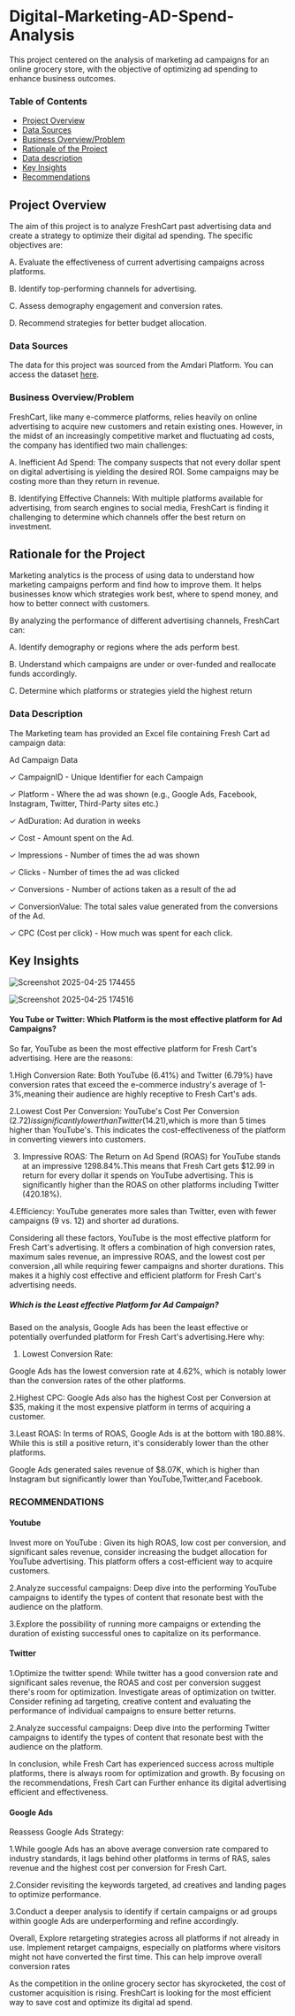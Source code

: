# Digital-Marketing-AD-Spend-Analysis 
This project centered on the analysis of marketing ad campaigns for an online grocery store, with the objective of optimizing ad spending to enhance business outcomes. 

### Table of Contents
- [Project Overview](#project-overview)
- [Data Sources](#data-sources)
- [Business Overview/Problem](#business-overview/problem)
- [Rationale of the Project](#rationale-of-the-project)
- [Data description](#data-description)
- [Key Insights](#key-insights)
- [Recommendations](#reccommendations)

 ## Project Overview

The aim of this project is to analyze FreshCart past advertising data and create a strategy to optimize their digital ad spending. The specific objectives are:

A. Evaluate the effectiveness of current advertising campaigns across platforms.

B. Identify top-performing channels for advertising.

C. Assess demography engagement and conversion rates.

D. Recommend strategies for better budget allocation.

 ### Data Sources

The data for this project was sourced from the Amdari Platform. You can access the dataset [here](https://docs.google.com/spreadsheets/d/19Cu7JGfAgNeQuMSiUpwR--8IS7ibn3TN/edit?gid=475311950#gid=475311950).

### Business Overview/Problem
FreshCart, like many e-commerce platforms, relies heavily on online advertising to acquire new customers and retain existing ones. However, in the midst of an increasingly competitive market and fluctuating ad costs, the company has identified two main challenges:

A. Inefficient Ad Spend: The company suspects that not every dollar spent on digital advertising is yielding the desired ROI. Some campaigns may be costing more than they return in revenue.

B. Identifying Effective Channels: With multiple platforms available for advertising, from search engines to social media, FreshCart is finding it challenging to determine which channels offer the best return on investment.

## Rationale for the Project

Marketing analytics is the process of using data to understand how marketing campaigns perform and find how to improve them. It helps businesses know which strategies work best, where to spend money, and how to better connect with customers.

By analyzing the performance of different advertising channels, FreshCart can:

A. Identify demography or regions where the ads perform best.

B. Understand which campaigns are under or over-funded and reallocate funds accordingly.

C. Determine which platforms or strategies yield the highest return

 ### Data Description
The Marketing team has provided an Excel file containing Fresh Cart ad campaign data: 

 

Ad Campaign Data

✓ CampaignID - Unique Identifier for each Campaign


✓ Platform - Where the ad was shown (e.g., Google Ads, Facebook, Instagram, Twitter, Third-Party sites etc.)

✓ AdDuration: Ad duration in weeks

✓ Cost - Amount spent on the Ad.

✓ Impressions - Number of times the ad was shown

✓ Clicks - Number of times the ad was clicked

✓ Conversions - Number of actions taken as a result of the ad

✓ ConversionValue: The total sales value generated from the conversions of the Ad.

✓ CPC (Cost per click) - How much was spent for each click.

 ## Key Insights
 ![Screenshot 2025-04-25 174455](https://github.com/user-attachments/assets/95b710bd-0829-4e1f-a945-60f55f031324)

 ![Screenshot 2025-04-25 174516](https://github.com/user-attachments/assets/69ea05f2-4cce-4bdd-8016-01d0d83c07a3)

#### You Tube or Twitter: Which Platform is the most effective platform for Ad Campaigns?

 So far, YouTube as been the most effective platform for Fresh Cart's advertising. Here are the reasons:

1.High Conversion Rate: Both YouTube (6.41%) and Twitter (6.79%) have conversion rates that exceed the e-commerce industry's average of 1-3%,meaning their audience are highly receptive to Fresh Cart's ads.

2.Lowest Cost Per Conversion: YouTube's Cost Per Conversion ($2.72) is significantly lower than Twitter($14.21),which is more than 5 times higher than YouTube's. This indicates the cost-effectiveness of the platform in converting viewers into customers.

3. Impressive ROAS: The Return on Ad Spend (ROAS) for YouTube stands at an impressive 1298.84%.This means that Fresh Cart gets $12.99 in return for every dollar it spends on YouTube advertising. This is significantly higher than the ROAS on other platforms including Twitter (420.18%).

4.Efficiency: YouTube generates more sales than Twitter, even with fewer campaigns (9 vs. 12) and shorter ad durations.

Considering all these factors, YouTube is the most effective platform for Fresh Cart's advertising. It offers a combination of high conversion rates, maximum sales revenue, an impressive ROAS, and the lowest cost per conversion ,all while requiring fewer campaigns and shorter durations. This makes it a highly cost effective and efficient platform for Fresh Cart's advertising needs.

##### Which is the Least effective Platform for Ad Campaign?

Based on the analysis, Google Ads has been the least effective or potentially overfunded platform for Fresh Cart's advertising.Here why:

1. Lowest Conversion Rate:

Google Ads has the lowest conversion rate at 4.62%, which is notably lower than the conversion rates of the other platforms.

2.Highest CPC: Google Ads also has the highest Cost per Conversion at $35, making it the most expensive platform in terms of acquiring a customer.

3.Least ROAS: In terms of ROAS, Google Ads is at the bottom with 180.88%. While this is still a positive return, it's considerably lower than the other platforms.

Google Ads generated sales revenue of $8.07K, which is higher than Instagram but significantly lower than YouTube,Twitter,and Facebook.


### RECOMMENDATIONS

#### Youtube

Invest more on YouTube : Given its high ROAS, low cost per conversion, and significant sales revenue, consider increasing the budget allocation for YouTube  advertising. This platform offers a cost-efficient way to acquire customers.

2.Analyze successful campaigns: Deep dive into the performing YouTube campaigns to identify the types of content that resonate best with the audience on the platform.

3.Explore the possibility of running more campaigns or extending the duration of existing successful ones to capitalize on its performance.

#### Twitter

1.Optimize the twitter spend: While twitter has a good conversion rate and significant sales revenue, the ROAS and cost per conversion suggest there's room for optimization. Investigate areas of optimization on twitter. Consider refining ad targeting, creative content and evaluating the performance of individual campaigns to ensure better returns.

2.Analyze successful campaigns: Deep dive into the performing Twitter campaigns to identify the types of content that resonate best with the audience on the platform.

In conclusion, while Fresh Cart has experienced success across multiple platforms, there is always room for optimization and growth. By focusing on the recommendations, Fresh Cart can Further enhance its digital advertising efficient and effectiveness.

#### Google Ads
Reassess Google Ads Strategy:

1.While google Ads has an above average conversion rate compared to industry standards, it lags behind other platforms in terms of RAS, sales revenue and the highest cost per conversion for Fresh Cart.

2.Consider revisiting the keywords targeted, ad creatives and landing pages to optimize performance.

3.Conduct a deeper analysis to identify if certain campaigns or ad groups within google Ads are underperforming and refine accordingly.

Overall, Explore retargeting strategies across all platforms if not already in use. Implement retarget campaigns, especially on platforms where visitors might not have converted the first time. This can help improve overall conversion rates

As the competition in the online grocery sector has skyrocketed, the cost of customer acquisition is rising. FreshCart is looking for the most efficient way to save cost and optimize its digital ad spend.
